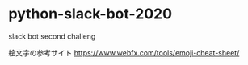 # python-slack-bot-2020
slack bot
second challeng

絵文字の参考サイト
https://www.webfx.com/tools/emoji-cheat-sheet/